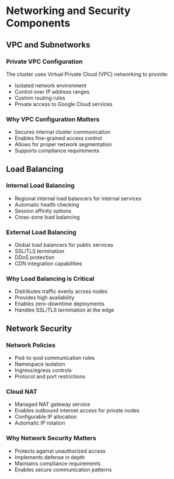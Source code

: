 # Networking and Security Components

## VPC and Subnetworks

### Private VPC Configuration
The cluster uses Virtual Private Cloud (VPC) networking to provide:
- Isolated network environment
- Control over IP address ranges
- Custom routing rules
- Private access to Google Cloud services

### Why VPC Configuration Matters
- Secures internal cluster communication
- Enables fine-grained access control
- Allows for proper network segmentation
- Supports compliance requirements

## Load Balancing

### Internal Load Balancing
- Regional internal load balancers for internal services
- Automatic health checking
- Session affinity options
- Cross-zone load balancing

### External Load Balancing
- Global load balancers for public services
- SSL/TLS termination
- DDoS protection
- CDN integration capabilities

### Why Load Balancing is Critical
- Distributes traffic evenly across nodes
- Provides high availability
- Enables zero-downtime deployments
- Handles SSL/TLS termination at the edge

## Network Security

### Network Policies
- Pod-to-pod communication rules
- Namespace isolation
- Ingress/egress controls
- Protocol and port restrictions

### Cloud NAT
- Managed NAT gateway service
- Enables outbound internet access for private nodes
- Configurable IP allocation
- Automatic IP rotation

### Why Network Security Matters
- Protects against unauthorized access
- Implements defense in depth
- Maintains compliance requirements
- Enables secure communication patterns